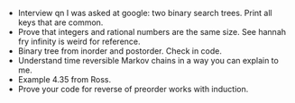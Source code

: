- Interview qn I was asked at google: two binary search trees. Print all keys that are common.
- Prove that integers and rational numbers are the same size. See hannah fry infinity is weird for reference.
- Binary tree from inorder and postorder. Check in code.
- Understand time reversible Markov chains in a way you can explain to me.
- Example 4.35 from Ross.
- Prove your code for reverse of preorder works with induction.
